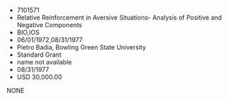 * 7101571
* Relative Reinforcement in Aversive Situations- Analysis of  Positive and Negative Components
* BIO,IOS
* 06/01/1972,08/31/1977
* Pietro Badia, Bowling Green State University
* Standard Grant
*   name not available
* 08/31/1977
* USD 30,000.00

NONE